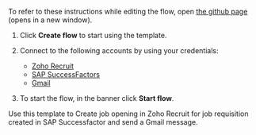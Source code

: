 To refer to these instructions while editing the flow, open [the github page](https://github.com/ot4i/app-connect-templates/blob/master/resources/markdown/Create%20job%20opening%20in%20Zoho%20Recruit%20for%20job%20requisition%20created%20in%20SAP%20SuccessFactors%20and%20send%20a%20Gmail%20message_instructions.md) (opens in a new window).

1. Click **Create flow** to start using the template.
2. Connect to the following accounts by using your credentials:

   - [Zoho Recruit](https://www.ibm.com/docs/en/app-connect/containers_cd?topic=apps-zoho-recruit) 
   - [SAP SuccessFactors](https://www.ibm.com/docs/en/app-connect/containers_cd?topic=apps-sap-successfactors)
   - [Gmail](https://www.ibm.com/docs/en/app-connect/containers_cd?topic=apps-gmail) 

3. To start the flow, in the banner click **Start flow**.

Use this template to Create job opening in Zoho Recruit for job requisition created in SAP Successfactor and send a Gmail message.
